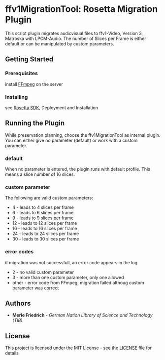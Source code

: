 # ffv1MigrationTool: Rosetta Migration Plugin

This script plugin migrates audiovisual files to ffv1-Video, Version 3, Matroska with LPCM-Audio.
The number of Slices per Frame is either default or can be manipulated by custom parameters.

## Getting Started

### Prerequisites

install [FFmpeg](https://www.ffmpeg.org/) on the server

### Installing

see [Rosetta SDK](https://developers.exlibrisgroup.com/rosetta/integrations/plugins/), Deployment and Installation

## Running the Plugin

While preservation planning, choose the ffv1MigrationTool as internal plugin.
You can either give no parameter (default) or work with a custom parameter.

### default

When no parameter is entered, the plugin runs with default profile.
This means a slice number of 16 slices.

### custom parameter

The following are valid custom parameters:
* 4 - leads to 4 slices per frame
* 6 - leads to 6 slices per frame
* 9 - leads to 9 slices per frame
* 12 - leads to 12 slices per frame
* 16 - leads to 16 slices per frame
* 24 - leads to 24 slices per frame
* 30 - leads to 30 slices per frame


### error codes

if migration was not successfull, an error code appears in the log
* 2 - no valid custom parameter
* 3 - more than one custom parameter, only one allowed
* other - error code from FFmpeg, migration failed althoug custom parameter was correct


## Authors

* **Merle Friedrich** - *German Nation Library of Science and Technology (TIB)*

## License

This project is licensed under the MIT License - see the [LICENSE](LICENSE) file for details
